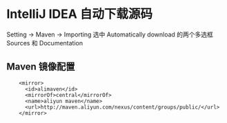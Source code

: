 # IntelliJ IDEA 自动下载源码
Setting -> Maven -> Importing 选中 Automatically download 的两个多选框 Sources 和 Documentation
## Maven 镜像配置
```
    <mirror>
      <id>alimaven</id>
      <mirrorOf>central</mirrorOf>
      <name>aliyun maven</name>
      <url>http://maven.aliyun.com/nexus/content/groups/public/</url>  
    </mirror>
```
